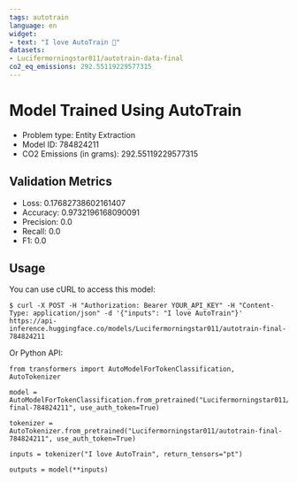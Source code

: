 ```yaml
---
tags: autotrain
language: en
widget:
- text: "I love AutoTrain 🤗"
datasets:
- Lucifermorningstar011/autotrain-data-final
co2_eq_emissions: 292.55119229577315
---
```


# Model Trained Using AutoTrain

- Problem type: Entity Extraction
- Model ID: 784824211
- CO2 Emissions (in grams): 292.55119229577315

## Validation Metrics

- Loss: 0.17682738602161407
- Accuracy: 0.9732196168090091
- Precision: 0.0
- Recall: 0.0
- F1: 0.0

## Usage

You can use cURL to access this model:

```
$ curl -X POST -H "Authorization: Bearer YOUR_API_KEY" -H "Content-Type: application/json" -d '{"inputs": "I love AutoTrain"}' https://api-inference.huggingface.co/models/Lucifermorningstar011/autotrain-final-784824211
```

Or Python API:

```
from transformers import AutoModelForTokenClassification, AutoTokenizer

model = AutoModelForTokenClassification.from_pretrained("Lucifermorningstar011/autotrain-final-784824211", use_auth_token=True)

tokenizer = AutoTokenizer.from_pretrained("Lucifermorningstar011/autotrain-final-784824211", use_auth_token=True)

inputs = tokenizer("I love AutoTrain", return_tensors="pt")

outputs = model(**inputs)
```